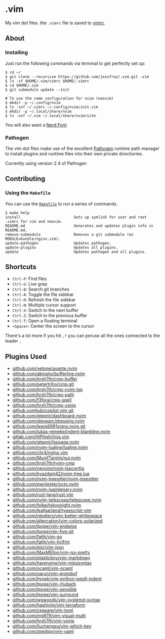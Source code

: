 .vim
====

My vim dot files. the `.vimrc` file is saved to [vimrc](https://github.com/jessfraz/.vim/blob/master/vimrc).

## About

### Installing

Just run the following commands via terminal to get perfectly set up:

```console
$ cd ~/
$ git clone --recursive https://github.com/jessfraz/.vim.git .vim
$ ln -sf $HOME/.vim/vimrc $HOME/.vimrc
$ cd $HOME/.vim
$ git submodule update --init

# To use the same configuration for nvim (neovim)
$ mkdir -p ~/.config/nvim
$ ln -snf ~/.vimrc ~/.config/nvim/init.vim
$ mkdir -p ~/.local/share/nvim
$ ln -snf ~/.vim ~/.local/share/nvim/site
```

You will also want a [Nerd Font](https://www.nerdfonts.com/).

### Pathogen
The vim dot files make use of the excellent [Pathogen](https://github.com/tpope/vim-pathogen) runtime path manager to install plugins and runtime files into their own private directiories.

Currently using version 2.4 of Pathogen

## Contributing

### Using the `Makefile`

You can use the [`Makefile`](Makefile) to run a series of commands.

```console
$ make help
install                        Sets up symlink for user and root .vimrc for vim and neovim.
README.md                      Generates and updates plugin info in README.md.
remove-submodule               Removes a git submodule (ex MODULE=bundle/nginx.vim).
update-pathogen                Updates pathogen.
update-plugins                 Updates all plugins.
update                         Updates pathogen and all plugins.
```

## Shortcuts

- `Ctrl-P`: Find files
- `Ctrl-G`: Live grep
- `Ctrl-B`: Search git branches
- `Ctrl-A`: Toggle the file sidebar
- `Ctrl-R`: Refresh the file sidebar
- `Ctrl-N`: Multiple cursor support
- `Ctrl-X`: Switch to the next buffer
- `Ctrl-Z`: Switch to the previous buffer
- `Ctrl-T`: Open a floating terminal
- `<Space>`: Center the screen to the cursor

There's a lot more if you hit `,?` you can peruse all the ones connected to the leader `,`

## Plugins Used
* [github.com/yetone/avante.nvim](https://github.com/yetone/avante.nvim.git)
* [github.com/akinsho/bufferline.nvim](https://github.com/akinsho/bufferline.nvim.git)
* [github.com/hrsh7th/cmp-buffer](https://github.com/hrsh7th/cmp-buffer.git)
* [github.com/petertriho/cmp.git](https://github.com/petertriho/cmp-git.git)
* [github.com/hrsh7th/cmp-nvim-lsp](https://github.com/hrsh7th/cmp-nvim-lsp.git)
* [github.com/hrsh7th/cmp-path](https://github.com/hrsh7th/cmp-path.git)
* [github.com/f3fora/cmp-spell](https://github.com/f3fora/cmp-spell.git)
* [github.com/hrsh7th/cmp-vsnip](https://github.com/hrsh7th/cmp-vsnip.git)
* [github.comhub/copilot.vim.git](https://github.com/github/copilot.vim.git)
* [github.com/glepnir/dashboard-nvim](https://github.com/glepnir/dashboard-nvim.git)
* [github.com/stevearc/dressing.nvim](https://github.com/stevearc/dressing.nvim.git)
* [github.com/lewis6991signs.nvim.git](https://github.com/lewis6991/gitsigns.nvim.git)
* [github.com/lukas-reineke/indent-blankline.nvim](https://github.com/lukas-reineke/indent-blankline.nvim.git)
* [gitlab.com/HiPhish/jinja.vim](https://gitlab.com/HiPhish/jinja.vim)
* [github.com/glepnir/lspsaga.nvim](https://github.com/glepnir/lspsaga.nvim.git)
* [github.com/nvim-lualine/lualine.nvim](https://github.com/nvim-lualine/lualine.nvim.git)
* [github.com/chr4/nginx.vim](https://github.com/chr4/nginx.vim.git)
* [github.com/MunifTanjim/nui.nvim](https://github.com/MunifTanjim/nui.nvim.git)
* [github.com/hrsh7th/nvim-cmp](https://github.com/hrsh7th/nvim-cmp.git)
* [github.com/neovim/nvim-lspconfig](https://github.com/neovim/nvim-lspconfig.git)
* [github.com/kyazdani42/nvim-tree.lua](https://github.com/kyazdani42/nvim-tree.lua.git)
* [github.com/nvim-treesitter/nvim-treesitter](https://github.com/nvim-treesitter/nvim-treesitter.git)
* [github.com/pwntester/octo.nvim](https://github.com/pwntester/octo.nvim.git)
* [github.com/nvim-lua/plenary.nvim](https://github.com/nvim-lua/plenary.nvim.git)
* [github.com/rust-lang/rust.vim](https://github.com/rust-lang/rust.vim.git)
* [github.com/nvim-telescope/telescope.nvim](https://github.com/nvim-telescope/telescope.nvim.git)
* [github.com/folke/tokyonight.nvim](https://github.com/folke/tokyonight.nvim.git)
* [github.com/leafgarland/typescript-vim](https://github.com/leafgarland/typescript-vim.git)
* [github.com/ntpeters/vim-better-whitespace](https://github.com/ntpeters/vim-better-whitespace.git)
* [github.com/altercation/vim-colors-solarized](https://github.com/altercation/vim-colors-solarized.git)
* [github.com/tpope/vim-endwise](https://github.com/tpope/vim-endwise.git)
* [github.com/tpope/vim-five.git](https://github.com/tpope/vim-fugitive.git)
* [github.com/fatih/vim-go](https://github.com/fatih/vim-go.git)
* [github.com/fatih/vim-hclfmt](https://github.com/fatih/vim-hclfmt.git)
* [github.com/elzr/vim-json](https://github.com/elzr/vim-json.git)
* [github.com/MaxMEllon/vim-jsx-pretty](https://github.com/MaxMEllon/vim-jsx-pretty.git)
* [github.com/plasticboy/vim-markdown](https://github.com/plasticboy/vim-markdown.git)
* [github.com/harenome/vim-mipssyntax](https://github.com/harenome/vim-mipssyntax.git)
* [github.com/ocaml/vim-ocaml](https://github.com/ocaml/vim-ocaml.git)
* [github.com/uarun/vim-protobuf](https://github.com/uarun/vim-protobuf.git)
* [github.com/hynek/vim-python-pep8-indent](https://github.com/hynek/vim-python-pep8-indent.git)
* [github.com/tpope/vim-rhubarb](https://github.com/tpope/vim-rhubarb.git)
* [github.com/tpope/vim-sensible](https://github.com/tpope/vim-sensible.git)
* [github.com/tpope/vim-surround](https://github.com/tpope/vim-surround.git)
* [github.com/wgwoods/vim-systemd-syntax](https://github.com/wgwoods/vim-systemd-syntax.git)
* [github.com/hashivim/vim-terraform](https://github.com/hashivim/vim-terraform.git)
* [github.com/cespare/vim-toml](https://github.com/cespare/vim-toml.git)
* [github.com/mg979/vim-visual-multi](https://github.com/mg979/vim-visual-multi.git)
* [github.com/hrsh7th/vim-vsnip](https://github.com/hrsh7th/vim-vsnip.git)
* [github.com/liuchengxu/vim-which-key](https://github.com/liuchengxu/vim-which-key.git)
* [github.com/stephpy/vim-yaml](https://github.com/stephpy/vim-yaml.git)
